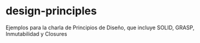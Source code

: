 design-principles
=================

Ejemplos para la charla de Principios de Diseño, que incluye SOLID, GRASP, Inmutabilidad y Closures
